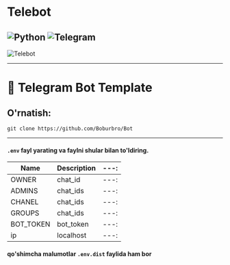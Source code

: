# Telebot
![Python](https://img.shields.io/badge/python-3670A0?style=for-the-badge&logo=python&logoColor=ffdd54) ![Telegram](https://img.shields.io/badge/telegram-3670A0?style=for-the-badge&logo=telegram&logoColor=00000)
---
<picture>
  <img alt="Telebot" src="https://techyuzer.com/wp-content/uploads/2022/07/Create-a-Telegram-Bot-1140x570.png">
</picture>

---
# 🤖 Telegram Bot Template

## O'rnatish:
`git clone https://github.com/Boburbro/Bot`

---

#### `.env` fayl yarating va faylni shular bilan to'ldiring.


| Name        | Description |  ---: |
|-------------|-------------|------:|
| OWNER       | chat_id     |  ---: |
| ADMINS      | chat_ids    |  ---: |
| CHANEL      | chat_ids    |  ---: |
| GROUPS      | chat_ids    |  ---: |
| BOT_TOKEN   | bot_token   |  ---: |
| ip          | localhost   |  ---: |

#### qo'shimcha malumotlar `.env.dist` faylida ham bor